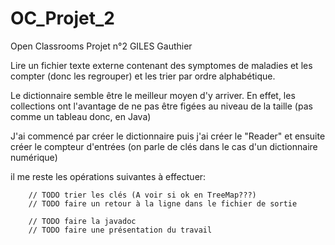 # OC_Projet_2
Open Classrooms Projet n°2 GILES Gauthier

Lire un fichier texte externe contenant des symptomes de maladies et les compter (donc les regrouper) et les trier par ordre alphabétique.

Le dictionnaire semble être le meilleur moyen d'y arriver. En effet, les collections ont l'avantage de ne pas être figées au niveau de la taille (pas comme un tableau donc, en Java)

J'ai commencé par créer le dictionnaire puis j'ai créer le "Reader" et ensuite créer le compteur d'entrées (on parle de clés dans le cas d'un dictionnaire numérique)

il me reste les opérations suivantes à effectuer:

   		// TODO trier les clés (A voir si ok en TreeMap???)
		// TODO faire un retour à la ligne dans le fichier de sortie
		
		// TODO faire la javadoc
		// TODO faire une présentation du travail
